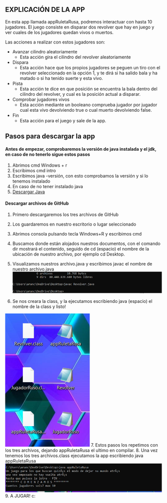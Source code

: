 ## EXPLICACIÓN DE LA APP



En esta app llamada appRuletaRusa, podremos interactuar con hasta 10 jugadores.
El juego consiste en disparar dos revolver que hay en juego y ver cuales de los jugadores quedan vivos o muertos.

Las acciones a realizar con estos jugadores son:
- Avanzar cilindro aleatoriamente
	- Esta acción gira el cilindro del revolver aleatoriamente
- Dispara
	- Esta acción hace que los propios jugadores se peguen un tiro con el revolver seleccionado en la opción 1, y te dirá si ha salido bala y ha matado o si ha tenido suerte y esta vivo.
- Pista
	- Esta acción te dice en que posición se encuentra la bala dentro del cilindro del revolver, y cual es la posición actual a disparar.
- Comprobar jugadores vivos
	- Esta acción mediante un booleano comprueba jugador por jugador cual esta vivo devolviendo true o cual muerto devolviendo false.
- Fin
	- Esta acción para el juego y sale de la app.
	

	
## Pasos para descargar la app
#### Antes de empezar, comprobaremos la versión de java instalada y el jdk, en caso de no tenerlo sigue estos pasos
1. Abrimos cmd Windows + r 
2. Escribimos cmd intro
3. Escribimos java -versión, con esto comprobamos la versión y si lo tenemos instalado
4. En caso de no tener instalado java 
5. [Descargar Java]

[Descargar Java]:https://www.oracle.com/technetwork/es/java/javase/downloads/index.html


#### Descargar archivos de GitHub
1. Primero descargaremos los tres archivos de GitHub
2. Los guardaremos en nuestro escritorio o lugar seleccionado
3. Abrimos consola pulsando tecla Windows+R y escribimos cmd
4. Buscamos donde están alojados nuestros documentos, con el comando dir mostrará el contenido, seguido de cd (espacio) el nombre de la ubicación de nuestro archivo, por ejemplo cd Desktop.
5. Visualizamos nuestros archivo.java y escribimos javac el nombre de nuestro archivo.java
![Ejemplo imagen](/imagenes/ejemplojavac.png)

6. Se nos creara la class, y la ejecutamos escribiendo java (espacio) el nombre de la class y listo!

![Ejemplo imagen](/imagenes/archivos.png)
7. Estos pasos los repetimos con los tres archivos, dejando appRuletaRusa el ultimo en compilar.
8. Una vez tenemos los tres archivos.class ejecutamos la app escribiendo java appRuletaRusa
![Ejemplo imagen](/imagenes/appRuleta.png)
9. A JUGAR! c:
